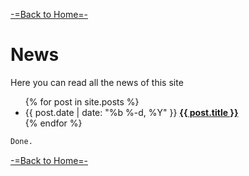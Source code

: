 [-=Back to Home=-](https://funlw65.github.io/)

# News
Here you can read all the news of this site

  <ul class="post-list">
    {% for post in site.posts %}
      <li>
        <span class="post-meta">{{ post.date | date: "%b %-d, %Y" }}</span>
        <strong><a class="post-link" href="{{ post.url | prepend: site.baseurl }}">{{ post.title }}</a>
        </strong>
      </li>
    {% endfor %}
  </ul>


```markdown
Done.
```
[-=Back to Home=-](https://funlw65.github.io/)
